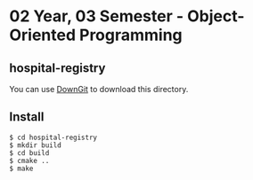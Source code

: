 # 02 Year, 03 Semester - Object-Oriented Programming

## hospital-registry

You can use [DownGit](https://github.com/MinhasKamal/DownGit) to download this directory.

## Install

```
$ cd hospital-registry
$ mkdir build
$ cd build
$ cmake ..
$ make
```
